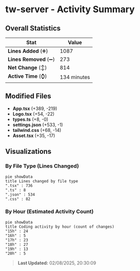 # tw-server - Activity Summary 

## Overall Statistics

| Stat                   | Value                                                             |
| ---------------------- | ----------------------------------------------------------------- |
| **Lines Added** (➕)   | 1087                                          |
| **Lines Removed** (➖) | 273                                        |
| **Net Change** (↕)    | 814                |
| **Active Time** (⌚)   | 134 minutes |


## Modified Files
- **App.tsx** (+389, -219)
- **Logo.tsx** (+54, -22)
- **types.ts** (+8, -0)
- **settings.json** (+533, -1)
- **tailwind.css** (+68, -14)
- **Asset.tsx** (+35, -17)

## Visualizations

### By File Type (Lines Changed)

```mermaid
pie showData
title Lines changed by file type
".tsx" : 736
".ts" : 8
".json" : 534
".css" : 82
```

### By Hour (Estimated Activity Count)

```mermaid
pie showData
title Coding activity by hour (count of changes)
"15h" : 24
"16h" : 5
"17h" : 23
"18h" : 27
"19h" : 13
"20h" : 5
```


> **Last Updated:** 02/08/2025, 20:30:09